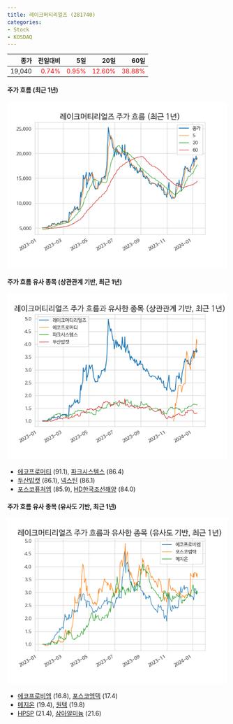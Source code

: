 ```yaml
---
title: 레이크머티리얼즈 (281740)
categories:
- Stock
- KOSDAQ
---
```


|종가|전일대비|5일|20일|60일|
|---:|-------:|--:|---:|---:|
|19,040|<span style="color: red">0.74%</span>|<span style="color: red">0.95%</span>|<span style="color: red">12.60%</span>|<span style="color: red">38.88%</span>|

<!-- more -->

#### 주가 흐름 (최근 1년)
![281740](/assets/images/stock/281740.png)


#### 주가 흐름 유사 종목 (상관관계 기반, 최근 1년)
![281740](/assets/images/stock/281740_corr.png)
- [에코프로머티](/450080/) (91.1), [파크시스템스](/140860/) (86.4)
- [두산밥캣](/241560/) (86.1), [넥스틴](/348210/) (86.1)
- [포스코퓨처엠](/003670/) (85.9), [HD한국조선해양](/009540/) (84.0)


#### 주가 흐름 유사 종목 (유사도 기반, 최근 1년)
![281740](/assets/images/stock/281740_sim.png)
- [에코프로비엠](/247540/) (16.8), [포스코엠텍](/009520/) (17.4)
- [메지온](/140410/) (19.4), [원텍](/336570/) (19.8)
- [HPSP](/403870/) (21.4), [삼아알미늄](/006110/) (21.6)